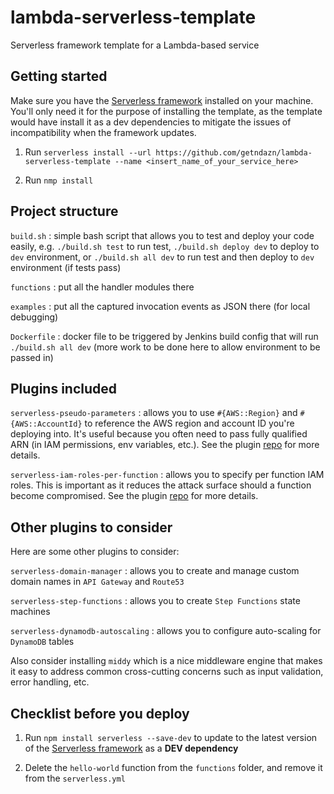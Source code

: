 # lambda-serverless-template

Serverless framework template for a Lambda-based service

## Getting started

Make sure you have the [Serverless framework](https://serverless.com/framework/) installed on your machine. You'll only need it for the purpose of installing the template, as the template would have install it as a dev dependencies to mitigate the issues of incompatibility when the framework updates.

1. Run `serverless install --url https://github.com/getndazn/lambda-serverless-template --name <insert_name_of_your_service_here>`

2. Run `nmp install`

## Project structure

`build.sh`  : simple bash script that allows you to test and deploy your code easily, e.g. `./build.sh test` to run test, `./build.sh deploy dev` to deploy to `dev` environment, or `./build.sh all dev` to run test and then deploy to `dev` environment (if tests pass)

`functions` : put all the handler modules there

`examples`  : put all the captured invocation events as JSON there (for local debugging)

`Dockerfile` : docker file to be triggered by Jenkins build config that will run `./build.sh all dev` (more work to be done here to allow environment to be passed in)

## Plugins included

`serverless-pseudo-parameters` : allows you to use `#{AWS::Region}` and `#{AWS::AccountId}` to reference the AWS region and account ID you're deploying into. It's useful because you often need to pass fully qualified ARN (in IAM permissions, env variables, etc.). See the plugin [repo](https://github.com/svdgraaf/serverless-pseudo-parameters) for more details.

`serverless-iam-roles-per-function` : allows you to specify per function IAM roles. This is important as it reduces the attack surface should a function become compromised. See the plugin [repo](https://github.com/functionalone/serverless-iam-roles-per-function) for more details.

## Other plugins to consider

Here are some other plugins to consider:

`serverless-domain-manager` : allows you to create and manage custom domain names in `API Gateway` and `Route53`

`serverless-step-functions` : allows you to create `Step Functions` state machines

`serverless-dynamodb-autoscaling` : allows you to configure auto-scaling for `DynamoDB` tables

Also consider installing `middy` which is a nice middleware engine that makes it easy to address common cross-cutting concerns such as input validation, error handling, etc.

## Checklist before you deploy

1. Run `npm install serverless --save-dev` to update to the latest version of the [Serverless framework](https://serverless.com/framework/) as a **DEV dependency**

2. Delete the `hello-world` function from the `functions` folder, and remove it from the `serverless.yml`